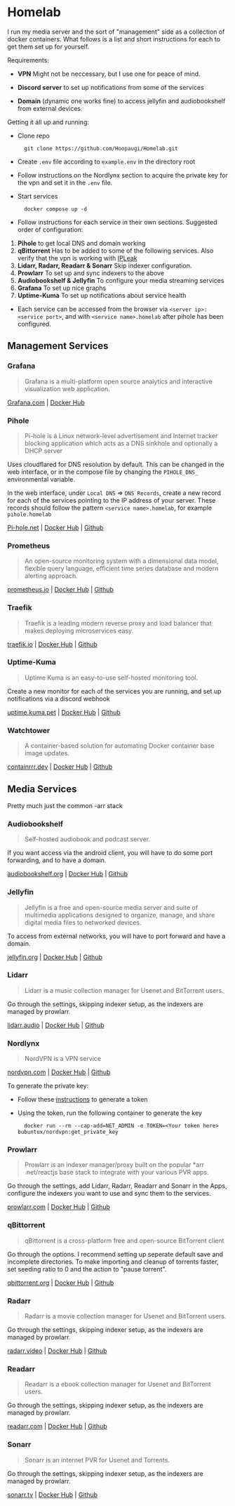 # Homelab

I run my media server and the sort of "management" side as a collection of docker containers. What follows is a list and short instructions for each to get them set up for yourself.

Requirements:

- **VPN** Might not be neccessary, but I use one for peace of mind.

- **Discord server** to set up notifications from some of the services

- **Domain** (dynamic one works fine) to access jellyfin and audiobookshelf from external devices.

Getting it all up and running:

- Clone repo

        git clone https://github.com/Hoopaugi/Homelab.git

- Create `.env` file according to `example.env` in the directory root

- Follow instructions on the Nordlynx section to acquire the private key for the vpn and set it in the `.env` file.

- Start services

        docker compose up -d

- Follow instructions for each service in their own sections. Suggested order of configuration:

1. **Pihole** to get local DNS and domain working
2. **qBittorrent** Has to be added to some of the following services. Also verify that the vpn is working with [IPLeak](https://ipleak.net/)
3. **Lidarr, Radarr, Readarr & Sonarr** Skip indexer configuration.
4. **Prowlarr** To set up and sync indexers to the above
5. **Audiobookshelf & Jellyfin** To configure your media streaming services
6. **Grafana** To set up nice graphs
7. **Uptime-Kuma** To set up notifications about service health

- Each service can be accessed from the browser via `<server ip>:<service port>`, and with `<service name>.homelab` after pihole has been configured.

## Management Services

### Grafana

> Grafana is a multi-platform open source analytics and interactive visualization web application.

[Grafana.com](https://grafana.com/) | [Docker Hub](https://hub.docker.com/r/grafana/grafana)

### Pihole

> Pi-hole is a Linux network-level advertisement and Internet tracker blocking application which acts as a DNS sinkhole and optionally a DHCP server

Uses cloudflared for DNS resolution by default. This can be changed in the web interface, or in the compose file by changing the `PIHOLE_DNS_` environmental variable.

In the web interface, under `Local DNS` => `DNS Records`, create a new record for each of the services pointing to the IP address of your server. These records should follow the pattern `<service name>.homelab`, for example `pihole.homelab`

[Pi-hole.net](https://pi-hole.net/) | [Docker Hub](https://hub.docker.com/r/pihole/pihole) | [Github](https://github.com/pi-hole/docker-pi-hole)

### Prometheus

> An open-source monitoring system with a dimensional data model, flexible query language, efficient time series database and modern alerting approach.

[prometheus.io](https://prometheus.io/) | [Docker Hub](https://hub.docker.com/r/prom/prometheus/) | [Github](https://github.com/prometheus/prometheus/)

### Traefik

> Traefik is a leading modern reverse proxy and load balancer that makes deploying microservices easy.

[traefik.io](https://traefik.io/traefik/) | [Docker Hub](https://hub.docker.com/_/traefik) | [Github](https://github.com/traefik/traefik-library-image)

### Uptime-Kuma

> Uptime Kuma is an easy-to-use self-hosted monitoring tool.

Create a new monitor for each of the services you are running, and set up notifications via a discord webhook

[uptime.kuma.pet](https://uptime.kuma.pet/) | [Docker Hub](https://hub.docker.com/r/louislam/uptime-kuma) | [Github](https://github.com/louislam/uptime-kuma)

### Watchtower

> A container-based solution for automating Docker container base image updates.

[containrrr.dev](https://containrrr.dev/watchtower/) | [Docker Hub](https://hub.docker.com/r/containrrr/watchtower) | [Github](https://github.com/containrrr/watchtower)

## Media Services

Pretty much just the common -arr stack

### Audiobookshelf

> Self-hosted audiobook and podcast server.

If you want access via the android client, you will have to do some port forwarding, and to have a domain.

[audiobookshelf.org](https://www.audiobookshelf.org/) | [Docker Hub](https://hub.docker.com/r/advplyr/audiobookshelf) | [Github](https://github.com/advplyr/audiobookshelf)

### Jellyfin

> Jellyfin is a free and open-source media server and suite of multimedia applications designed to organize, manage, and share digital media files to networked devices.

To access from external networks, you will have to port forward and have a domain.

[jellyfin.org](https://jellyfin.org/) | [Docker Hub](https://hub.docker.com/r/linuxserver/jellyfin) | [Github](https://github.com/linuxserver/docker-jellyfin)

### Lidarr

> Lidarr is a music collection manager for Usenet and BitTorrent users.

Go through the settings, skipping indexer setup, as the indexers are managed by prowlarr.

[lidarr.audio](https://lidarr.audio/) | [Docker Hub](https://hub.docker.com/r/linuxserver/lidarr) | [Github](https://github.com/linuxserver/docker-lidarr)

### Nordlynx

> NordVPN is a VPN service

[nordvpn.com](https://nordvpn.com/) | [Docker Hub](https://hub.docker.com/r/bubuntux/nordlynx) | [Github](https://github.com/bubuntux/nordlynx)

To generate the private key:

- Follow these [instructions](https://support.nordvpn.com/Connectivity/Linux/1905092252/How-to-log-in-to-NordVPN-on-Linux-with-a-token.htm) to generate a token

- Using the token, run the following container to generate the key

        docker run --rm --cap-add=NET_ADMIN -e TOKEN=<Your token here> bubuntux/nordvpn:get_private_key

### Prowlarr

> Prowlarr is an indexer manager/proxy built on the popular *arr .net/reactjs base stack to integrate with your various PVR apps.

Go through the settings, add Lidarr, Radarr, Readarr and Sonarr in the Apps, configure the indexers you want to use and sync them to the services.

[prowlarr.com](https://prowlarr.com/) | [Docker Hub](https://hub.docker.com/r/linuxserver/prowlarr) | [Github](https://github.com/linuxserver/docker-prowlarr)

### qBittorrent

> qBittorrent is a cross-platform free and open-source BitTorrent client

Go through the options. I recommend setting up seperate default save and incomplete directories. To make importing and cleanup of torrents faster, set seeding ratio to 0 and the action to "pause torrent".

[qbittorrent.org](https://www.qbittorrent.org/) | [Docker Hub](https://hub.docker.com/r/linuxserver/qbittorrent) | [Github](https://github.com/linuxserver/docker-qbittorrent)

### Radarr

> Radarr is a movie collection manager for Usenet and BitTorrent users.

Go through the settings, skipping indexer setup, as the indexers are managed by prowlarr.

[radarr.video](https://radarr.video/) | [Docker Hub](https://hub.docker.com/r/linuxserver/radarr) | [Github](https://github.com/linuxserver/docker-radarr)

### Readarr

> Readarr is a ebook collection manager for Usenet and BitTorrent users.

Go through the settings, skipping indexer setup, as the indexers are managed by prowlarr.

[readarr.com](https://readarr.com/) | [Docker Hub](https://hub.docker.com/r/linuxserver/readarr) | [Github](https://github.com/linuxserver/docker-readarr)

### Sonarr

> Sonarr is an internet PVR for Usenet and Torrents.

Go through the settings, skipping indexer setup, as the indexers are managed by prowlarr.

[sonarr.tv](https://sonarr.tv/) | [Docker Hub](https://hub.docker.com/r/linuxserver/sonarr) | [Github](https://github.com/linuxserver/docker-sonarr)
